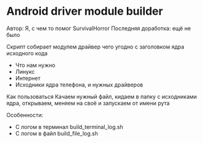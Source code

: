 # Android driver module builder
Автор: Я, с чем то помог SurvivalHorror
Последняя доработка: ещё не было


Скрипт собирает модулем драйвер чего угодно с заголовком ядра исходного кода 


+ Что нам нужно
+ Линукс
+ Интернет
+ Исходники ядра телефона, и нужных драйверов

 
 
 
Как пользоваться
Качаем нужный файл, кидаем в папку с исходниками ядра, открываем, меняем на своё и запускаем от имени рута




Особенности:

+ С логом в терминал build_terminal_log.sh
+ С логом в файл build_file_log.sh
